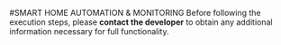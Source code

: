 #SMART HOME AUTOMATION & MONITORING
Before following the execution steps, please **contact the developer** to obtain any additional information necessary for full functionality.
